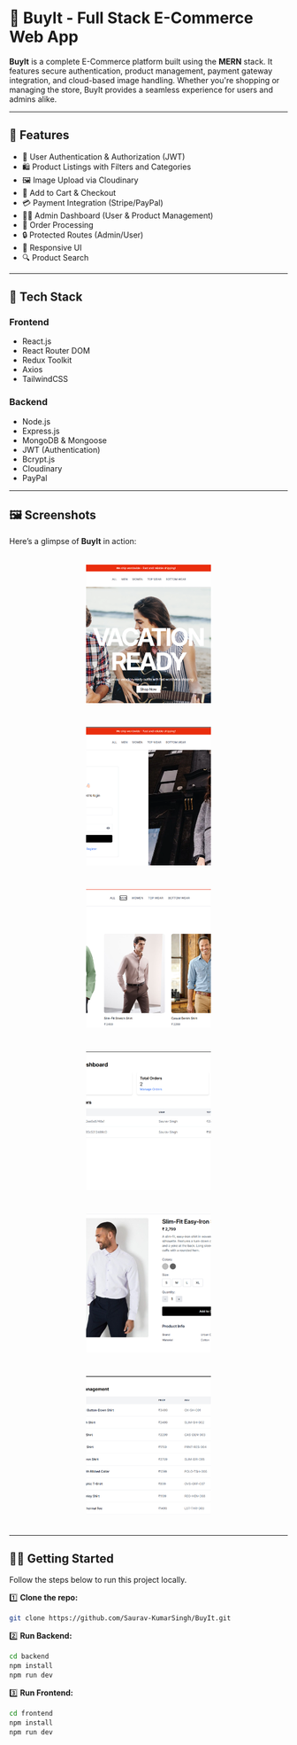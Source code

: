 # 🛒 BuyIt - Full Stack E-Commerce Web App

**BuyIt** is a complete E-Commerce platform built using the **MERN** stack. It features secure authentication, product management, payment gateway integration, and cloud-based image handling. Whether you're shopping or managing the store, BuyIt provides a seamless experience for users and admins alike.

---

## 🚀 Features

- 🔐 User Authentication & Authorization (JWT)
- 🛍️ Product Listings with Filters and Categories
- 🖼️ Image Upload via Cloudinary
- 🛒 Add to Cart & Checkout
- 💳 Payment Integration (Stripe/PayPal)
- 👨‍💼 Admin Dashboard (User & Product Management)
- 🧾 Order Processing
- 🔒 Protected Routes (Admin/User)
- 📱 Responsive UI
- 🔍 Product Search

---

## 🧰 Tech Stack

### Frontend
- React.js
- React Router DOM
- Redux Toolkit 
- Axios
- TailwindCSS

### Backend
- Node.js
- Express.js
- MongoDB & Mongoose
- JWT (Authentication)
- Bcrypt.js
- Cloudinary
- PayPal

---

## 🖼️ Screenshots

Here’s a glimpse of **BuyIt** in action:

<p align="center">
  <img src="./screenshots/hero.png" alt="Homepage" width="45%" height="250px" style="margin: 20px; object-fit: cover;" />
  <img src="./screenshots/auth.png" alt="Auth Page" width="45%" height="250px" style="margin: 20px; object-fit: cover;" />

  <img src="./screenshots/collection.png" alt="Collection Page" width="45%" height="250px" style="margin: 20px; object-fit: cover;" />
  <img src="./screenshots/admin.png" alt="Admin Page" width="45%" height="250px" style="margin: 20px; object-fit: cover;" />

  <img src="./screenshots/prdetail.png" alt="Product Detail Page" width="45%" height="250px" style="margin: 20px; object-fit: cover;" />
  <img src="./screenshots/product.png" alt="Admin Product Page" width="45%" height="250px" style="margin: 20px; object-fit: cover;" />
</p>





---

## 🧑‍💻 Getting Started

Follow the steps below to run this project locally.


1️⃣ **Clone the repo:**  
```bash
git clone https://github.com/Saurav-KumarSingh/BuyIt.git
```

2️⃣ **Run Backend:**  
```bash
cd backend
npm install
npm run dev
```

3️⃣ **Run Frontend:**  
```bash
cd frontend
npm install
npm run dev
```
